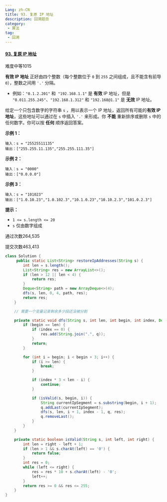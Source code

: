 ```yaml
---
Lang: zh-CN
title: 93. 复原 IP 地址
description: 回溯题目
category: 
 - 算法
tag:
 - 回溯
---
```


#### [93. 复原 IP 地址](https://leetcode.cn/problems/restore-ip-addresses/)

难度中等1015

**有效 IP 地址** 正好由四个整数（每个整数位于 `0` 到 `255` 之间组成，且不能含有前导 `0`），整数之间用 `'.'` 分隔。

- 例如：`"0.1.2.201"` 和` "192.168.1.1"` 是 **有效** IP 地址，但是 `"0.011.255.245"`、`"192.168.1.312"` 和 `"192.168@1.1"` 是 **无效** IP 地址。

给定一个只包含数字的字符串 `s` ，用以表示一个 IP 地址，返回所有可能的**有效 IP 地址**，这些地址可以通过在 `s` 中插入 `'.'` 来形成。你 **不能** 重新排序或删除 `s` 中的任何数字。你可以按 **任何** 顺序返回答案。

 

**示例 1：**

```
输入：s = "25525511135"
输出：["255.255.11.135","255.255.111.35"]
```

**示例 2：**

```
输入：s = "0000"
输出：["0.0.0.0"]
```

**示例 3：**

```
输入：s = "101023"
输出：["1.0.10.23","1.0.102.3","10.1.0.23","10.10.2.3","101.0.2.3"]
```

 

**提示：**

- `1 <= s.length <= 20`
- `s` 仅由数字组成

通过次数264,535

提交次数463,413

```java
class Solution {
     public static List<String> restoreIpAddresses(String s) {
        int len = s.length();
        List<String> res = new ArrayList<>();
        if (len > 12 || len < 4) {
            return res;
        }
        Deque<String> path = new ArrayDeque<>(4);
        dfs(s, len, 0, 4, path, res);
        return res;
    }

    // 需要一个变量记录剩余多少段还没被分割

    private static void dfs(String s, int len, int begin, int index, Deque<String> q, List<String> res) {
        if (begin == len) {
            if (index == 0) {
                res.add(String.join(".", q));
            }
            return;
        }

        for (int i = begin; i < begin + 3; i++) {
            if (i >= len) {
                break;
            }

            if (index * 3 < len - i) {
                continue;
            }

            if (isValid(s, begin, i)) {
                String currentIpSegment = s.substring(begin, i + 1);
                q.addLast(currentIpSegment);
                dfs(s, len, i + 1, index - 1, q, res);
                q.removeLast();
            }
        }
    }

    private static boolean isValid(String s, int left, int right) {
        int len = right - left + 1;
        if (len > 1 && s.charAt(left) == '0') {
            return false;
        }
        int res = 0;
        while (left <= right) {
            res = res * 10 + s.charAt(left) - '0';
            left++;
        }
        return res >= 0 && res <= 255;
    }
}
```

